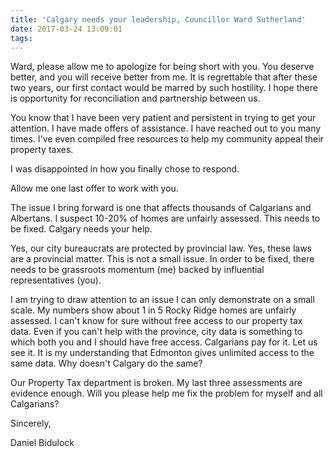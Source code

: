 ```yaml
---
title: 'Calgary needs your leadership, Councillor Ward Sutherland'
date: 2017-03-24 13:09:01
tags:
---
```


Ward, please allow me to apologize for being short with you. You deserve better, and you will receive better from me. It is regrettable that after these two years, our first contact would be marred by such hostility. I hope there is opportunity for reconciliation and partnership between us.

You know that I have been very patient and persistent in trying to get your attention. I have made offers of assistance. I have reached out to you many times. I've even compiled free resources to help my community appeal their property taxes.

I was disappointed in how you finally chose to respond.

Allow me one last offer to work with you.

The issue I bring forward is one that affects thousands of Calgarians and Albertans. I suspect 10-20% of homes are unfairly assessed. This needs to be fixed. Calgary needs your help.

Yes, our city bureaucrats are protected by provincial law. Yes, these laws are a provincial matter. This is not a small issue. In order to be fixed, there needs to be grassroots momentum (me) backed by influential representatives (you).

I am trying to draw attention to an issue I can only demonstrate on a small scale. My numbers show about 1 in 5 Rocky Ridge homes are unfairly assessed. I can't know for sure without free access to our property tax data. Even if you can't help with the province, city data is something to which both you and I should have free access. Calgarians pay for it. Let us see it. It is my understanding that Edmonton gives unlimited access to the same data. Why doesn't Calgary do the same?

Our Property Tax department is broken. My last three assessments are evidence enough. Will you please help me fix the problem for myself and all Calgarians?

Sincerely,

Daniel Bidulock

